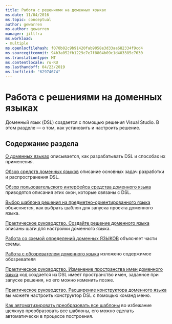 ```yaml
---
title: Работа с решениями на доменных языках
ms.date: 11/04/2016
ms.topic: conceptual
author: gewarren
ms.author: gewarren
manager: jillfra
ms.workload:
- multiple
ms.openlocfilehash: f070b02c9b91420fab9058e3d33aa682334f9cd4
ms.sourcegitcommit: 94b3a052fb1229c7e7f8804b09c1d403385c7630
ms.translationtype: MT
ms.contentlocale: ru-RU
ms.lasthandoff: 04/23/2019
ms.locfileid: "62974674"
---
```

# <a name="working-with-domain-specific-language-solutions"></a>Работа с решениями на доменных языках
Доменный язык (DSL) создается с помощью решения Visual Studio. В этом разделе — о том, как установить и настроить решение.

## <a name="in-this-section"></a>Содержание раздела
 [О доменных языках](../modeling/about-domain-specific-languages.md) описывается, как разрабатывать DSL и способах их применения.

 [Обзор средств доменных языков](../modeling/overview-of-domain-specific-language-tools.md) описание основных задач разработки и распространения DSL.

 [Обзор пользовательского интерфейса средства доменного языка](../modeling/overview-of-the-domain-specific-language-tools-user-interface.md) приводятся описания этих окон, которые связаны с DSL.

 [Выбор шаблона решения на предметно-ориентированного языка](../modeling/choosing-a-domain-specific-language-solution-template.md) объясняется, как выбрать шаблон для запуска проекта доменного языка.

 [Практическое руководство. Создайте решение доменного языка](../modeling/how-to-create-a-domain-specific-language-solution.md) описаны шаги для настройки доменного языка.

 [Работа со схемой определений доменных ЯЗЫКОВ](../modeling/working-with-the-dsl-definition-diagram.md) объясняет части схемы.

 [Работа с обозревателем доменного языка](../modeling/working-with-the-domain-specific-language-explorer.md) изложено содержимое обозревателя

 [Практическое руководство. Изменение пространства имен доменного языка](../modeling/how-to-change-the-namespace-of-a-domain-specific-language.md) код создается из DSL имеет пространство имен, заданное при запуске решения, но его можно изменить позже.

 [Практическое руководство. Расширение конструктора доменного языка](../modeling/how-to-extend-the-domain-specific-language-designer.md) вы можете настроить конструктор DSL с помощью команд меню.

 [Как автоматизировать преобразовать все шаблоны](/previous-versions/visualstudio/visual-studio-2012/ff521399\(v\=vs.110\)) во избежание щелкнув преобразовать все шаблоны, его можно сделать автоматически в процессе построения.